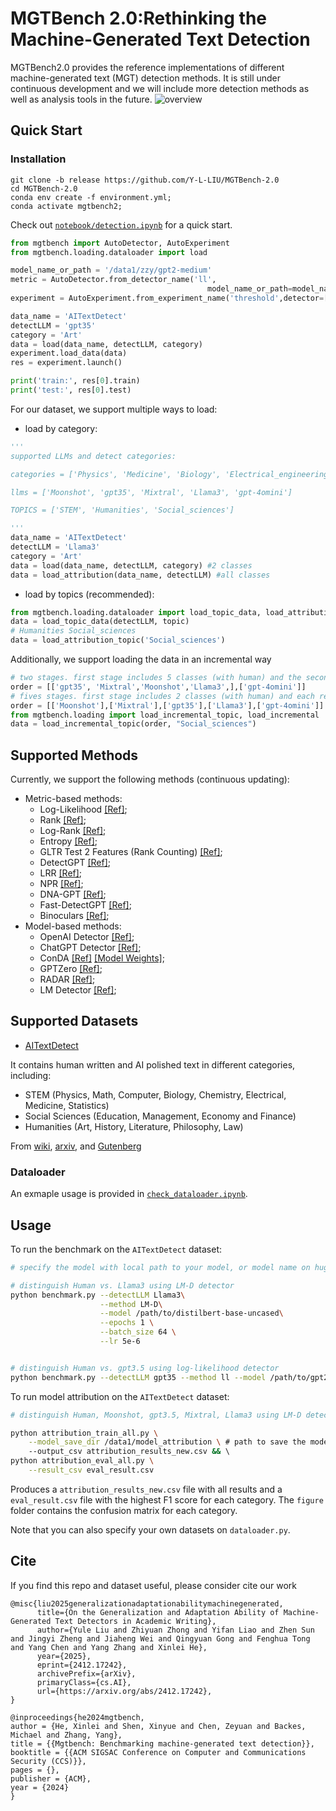 # MGTBench 2.0:Rethinking the Machine-Generated Text Detection

MGTBench2.0 provides the reference implementations of different machine-generated text (MGT) detection methods.
It is still under continuous development and we will include more detection methods as well as analysis tools in the future.
![overview](https://github.com/user-attachments/assets/d8a0d4f7-79ad-4425-a3ee-65b0132e591b)


## Quick Start

### Installation
```
git clone -b release https://github.com/Y-L-LIU/MGTBench-2.0
cd MGTBench-2.0
conda env create -f environment.yml;
conda activate mgtbench2;
```


Check out [`notebook/detection.ipynb`](notebook/detection.ipynb) for a quick start.
```python
from mgtbench import AutoDetector, AutoExperiment
from mgtbench.loading.dataloader import load

model_name_or_path = '/data1/zzy/gpt2-medium'
metric = AutoDetector.from_detector_name('ll', 
                                            model_name_or_path=model_name_or_path)
experiment = AutoExperiment.from_experiment_name('threshold',detector=[metric])

data_name = 'AITextDetect'
detectLLM = 'gpt35'
category = 'Art'
data = load(data_name, detectLLM, category)
experiment.load_data(data)
res = experiment.launch()

print('train:', res[0].train)
print('test:', res[0].test)
```
For our dataset, we support multiple ways to load:

* load by category:
```python
'''
supported LLMs and detect categories:

categories = ['Physics', 'Medicine', 'Biology', 'Electrical_engineering', 'Computer_science', 'Literature', 'History', 'Education', 'Art', 'Law', 'Management', 'Philosophy', 'Economy', 'Math', 'Statistics', 'Chemistry']

llms = ['Moonshot', 'gpt35', 'Mixtral', 'Llama3', 'gpt-4omini']

TOPICS = ['STEM', 'Humanities', 'Social_sciences']

'''
data_name = 'AITextDetect'
detectLLM = 'Llama3'
category = 'Art'
data = load(data_name, detectLLM, category) #2 classes 
data = load_attribution(data_name, detectLLM) #all classes
```
* load by topics (recommended):
```python
from mgtbench.loading.dataloader import load_topic_data, load_attribution_topic
data = load_topic_data(detectLLM, topic)
# Humanities Social_sciences
data = load_attribution_topic('Social_sciences')
```
Additionally, we support loading the data in an incremental way 


```python
# two stages. first stage includes 5 classes (with human) and the second stage incude 1 classes
order = [['gpt35', 'Mixtral','Moonshot','Llama3',],['gpt-4omini']]
# fives stages. first stage includes 2 classes (with human) and each remaining stage includes 1 class
order = [['Moonshot'],['Mixtral'],['gpt35'],['Llama3'],['gpt-4omini']]
from mgtbench.loading import load_incremental_topic, load_incremental
data = load_incremental_topic(order, "Social_sciences")

```

## Supported Methods
Currently, we support the following methods (continuous updating):
- Metric-based methods:
    - Log-Likelihood [[Ref]](https://arxiv.org/abs/1908.09203);
    - Rank [[Ref]](https://arxiv.org/abs/1906.04043);
    - Log-Rank [[Ref]](https://arxiv.org/abs/2301.11305);
    - Entropy [[Ref]](https://arxiv.org/abs/1906.04043);
    - GLTR Test 2 Features (Rank Counting) [[Ref]](https://arxiv.org/abs/1906.04043);
    - DetectGPT [[Ref]](https://arxiv.org/abs/2301.11305);
    - LRR [[Ref]](https://arxiv.org/abs/2306.05540);
    - NPR [[Ref]](https://arxiv.org/abs/2306.05540);
    - DNA-GPT [[Ref]](https://arxiv.org/abs/2305.17359);
    - Fast-DetectGPT [[Ref]](https://arxiv.org/abs/2310.05130);
    - Binoculars [[Ref]](https://arxiv.org/abs/2401.12070);
- Model-based methods:
    - OpenAI Detector [[Ref]](https://arxiv.org/abs/1908.09203);
    - ChatGPT Detector [[Ref]](https://arxiv.org/abs/2301.07597);
    - ConDA [[Ref]](https://arxiv.org/abs/2309.03992) [[Model Weights]](https://www.dropbox.com/s/sgwiucl1x7p7xsx/fair_wmt19_chatgpt_syn_rep_loss1.pt?dl=0);
    - GPTZero [[Ref]](https://gptzero.me/);
    - RADAR [[Ref]](https://arxiv.org/abs/2307.03838);
    - LM Detector [[Ref]](https://arxiv.org/abs/1911.00650);

## Supported Datasets

- [AITextDetect](https://huggingface.co/datasets/AITextDetect/AI_Polish_clean)

It contains human written and AI polished text in different categories, including:
- STEM (Physics, Math, Computer, Biology, Chemistry, Electrical, Medicine, Statistics)
- Social Sciences (Education, Management, Economy and Finance)
- Humanities (Art, History, Literature, Philosophy, Law)

From [wiki](https://en.wikipedia.org/wiki/Main_Page), [arxiv](https://arxiv.org/), and [Gutenberg](https://www.gutenberg.org/)


### Dataloader

An exmaple usage is provided in [`check_dataloader.ipynb`](notebook/check_dataloader.ipynb).

## Usage


To run the benchmark on the `AITextDetect` dataset: 

```bash
# specify the model with local path to your model, or model name on huggingface

# distinguish Human vs. Llama3 using LM-D detector
python benchmark.py --detectLLM Llama3\
                    --method LM-D\
                    --model /path/to/distilbert-base-uncased\
                    --epochs 1 \
                    --batch_size 64 \
                    --lr 5e-6  


# distinguish Human vs. gpt3.5 using log-likelihood detector
python benchmark.py --detectLLM gpt35 --method ll --model /path/to/gpt2-medium
```

To run model attribution on the `AITextDetect` dataset:
```bash
# distinguish Human, Moonshot, gpt3.5, Mixtral, Llama3 using LM-D detector

python attribution_train_all.py \
    --model_save_dir /data1/model_attribution \ # path to save the models
    --output_csv attribution_results_new.csv && \ 
python attribution_eval_all.py \
    --result_csv eval_result.csv 
```

Produces a `attribution_results_new.csv` file with all results and a `eval_result.csv` file with the highest F1 score for each category. The `figure` folder contains the confusion matrix for each category.

Note that you can also specify your own datasets on ``dataloader.py``.

## Cite
If you find this repo and dataset useful, please consider cite our work
```
@misc{liu2025generalizationadaptationabilitymachinegenerated,
      title={On the Generalization and Adaptation Ability of Machine-Generated Text Detectors in Academic Writing}, 
      author={Yule Liu and Zhiyuan Zhong and Yifan Liao and Zhen Sun and Jingyi Zheng and Jiaheng Wei and Qingyuan Gong and Fenghua Tong and Yang Chen and Yang Zhang and Xinlei He},
      year={2025},
      eprint={2412.17242},
      archivePrefix={arXiv},
      primaryClass={cs.AI},
      url={https://arxiv.org/abs/2412.17242}, 
}

@inproceedings{he2024mgtbench,
author = {He, Xinlei and Shen, Xinyue and Chen, Zeyuan and Backes, Michael and Zhang, Yang},
title = {{Mgtbench: Benchmarking machine-generated text detection}},
booktitle = {{ACM SIGSAC Conference on Computer and Communications Security (CCS)}},
pages = {},
publisher = {ACM},
year = {2024}
}
```
